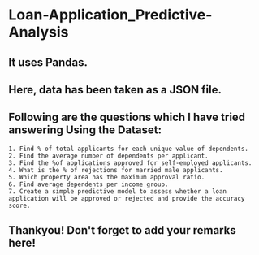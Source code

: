 # Loan-Application_Predictive-Analysis

## It uses Pandas.

## Here, data has been taken as a JSON file.

## Following are the questions which I have tried answering Using the Dataset:

    1. Find % of total applicants for each unique value of dependents.
    2. Find the average number of dependents per applicant.
    3. Find the %of applications approved for self-employed applicants.
    4. What is the % of rejections for married male applicants.
    5. Which property area has the maximum approval ratio.
    6. Find average dependents per income group.
    7. Create a simple predictive model to assess whether a loan application will be approved or rejected and provide the accuracy score.

## Thankyou! Don't forget to add your remarks here!
